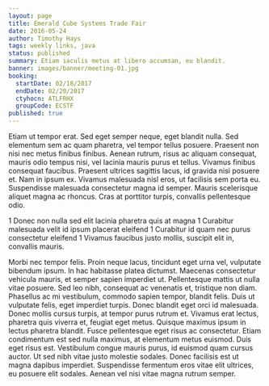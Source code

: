 ```yaml
---
layout: page
title: Emerald Cube Systems Trade Fair
date: 2016-05-24
author: Timothy Hays
tags: weekly links, java
status: published
summary: Etiam iaculis metus at libero accumsan, eu blandit.
banner: images/banner/meeting-01.jpg
booking:
  startDate: 02/18/2017
  endDate: 02/20/2017
  ctyhocn: ATLFRHX
  groupCode: ECSTF
published: true
---
```

Etiam ut tempor erat. Sed eget semper neque, eget blandit nulla. Sed elementum sem ac quam pharetra, vel tempor tellus posuere. Praesent non nisi nec metus finibus finibus. Aenean rutrum, risus ac aliquam consequat, mauris odio tempus nisi, vel lacinia mauris purus et tellus. Vivamus finibus consequat faucibus. Praesent ultrices sagittis lacus, id gravida nisi posuere et. Nam in ipsum ex. Vivamus malesuada nisl eros, ut facilisis sem porta eu. Suspendisse malesuada consectetur magna id semper. Mauris scelerisque aliquet magna ac rhoncus. Cras at porttitor turpis, convallis pellentesque odio.

1 Donec non nulla sed elit lacinia pharetra quis at magna
1 Curabitur malesuada velit id ipsum placerat eleifend
1 Curabitur id quam nec purus consectetur eleifend
1 Vivamus faucibus justo mollis, suscipit elit in, convallis mauris.

Morbi nec tempor felis. Proin neque lacus, tincidunt eget urna vel, vulputate bibendum ipsum. In hac habitasse platea dictumst. Maecenas consectetur vehicula mauris, et semper sapien imperdiet ut. Pellentesque mattis ut nulla vitae posuere. Sed leo nibh, consequat ac venenatis et, tristique non diam. Phasellus ac mi vestibulum, commodo sapien tempor, blandit felis. Duis ut vulputate felis, eget imperdiet turpis. Donec blandit eget orci id malesuada. Donec mollis cursus turpis, at tempor purus rutrum et. Vivamus erat lectus, pharetra quis viverra et, feugiat eget metus. Quisque maximus ipsum in lectus pharetra blandit.
Fusce pellentesque eget risus ac consectetur. Etiam condimentum est sed nulla maximus, at elementum metus euismod. Duis eget risus est. Vestibulum congue mauris purus, id euismod quam cursus auctor. Ut sed nibh vitae justo molestie sodales. Donec facilisis est ut magna dapibus imperdiet. Suspendisse fermentum eros vitae elit ultrices, eu posuere elit sodales. Aenean vel nisi vitae magna rutrum semper.
